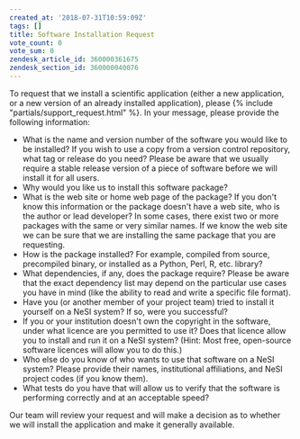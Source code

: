 ```yaml
---
created_at: '2018-07-31T10:59:09Z'
tags: []
title: Software Installation Request
vote_count: 0
vote_sum: 0
zendesk_article_id: 360000361675
zendesk_section_id: 360000040076
---
```


To request that we install a scientific application (either a new
application, or a new version of an already installed application),
please {% include "partials/support_request.html" %}. In
your message, please provide the following information:

- What is the name and version number of the software you would like
    to be installed? If you wish to use a copy from a version control
    repository, what tag or release do you need? Please be aware that we
    usually require a stable release version of a piece of software
    before we will install it for all users.
- Why would you like us to install this software package?
- What is the web site or home web page of the package? If you don't
    know this information or the package doesn't have a web site, who is
    the author or lead developer? In some cases, there exist two or more
    packages with the same or very similar names. If we know the web
    site we can be sure that we are installing the same package that you
    are requesting.
- How is the package installed? For example, compiled from source,
    precompiled binary, or installed as a Python, Perl, R, etc. library?
- What dependencies, if any, does the package require? Please be aware
    that the exact dependency list may depend on the particular use
    cases you have in mind (like the ability to read and write a
    specific file format).
- Have you (or another member of your project team) tried to install
    it yourself on a NeSI system? If so, were you successful?
- If you or your institution doesn't own the copyright in the
    software, under what licence are you permitted to use it? Does that
    licence allow you to install and run it on a NeSI system? (Hint:
    Most free, open-source software licences will allow you to do this.)
- Who else do you know of who wants to use that software on a NeSI
    system? Please provide their names, institutional affiliations, and
    NeSI project codes (if you know them).
- What tests do you have that will allow us to verify that the
    software is performing correctly and at an acceptable speed?

Our team will review your request and will make a decision as to whether
we will install the application and make it generally available.
